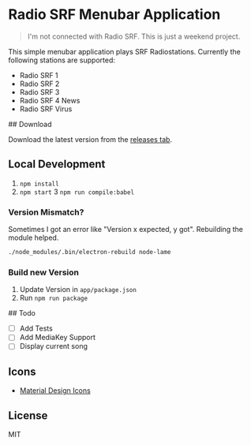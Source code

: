 # Radio SRF Menubar Application

> I'm not connected with Radio SRF. This is just a weekend project.

This simple menubar application plays SRF Radiostations. Currently the following stations are supported:

- Radio SRF 1
- Radio SRF 2
- Radio SRF 3
- Radio SRF 4 News
- Radio SRF Virus

## Download

Download the latest version from the [releases tab](https://github.com/stefanzweifel/radio-srf-menubarapp/releases).

## Local Development

1. `npm install`
2. `npm start`
3 `npm run compile:babel`

### Version Mismatch?

Sometimes I got an error like "Version x expected, y got". Rebuilding the module helped.

```bash
./node_modules/.bin/electron-rebuild node-lame
```

### Build new Version

1. Update Version in `app/package.json`
2. Run `npm run package`

## Todo

- [ ] Add Tests
- [ ] Add MediaKey Support
- [ ] Display current song

## Icons

- [Material Design Icons](https://design.google.com/icons/)

## License

MIT
